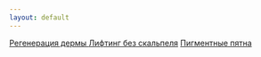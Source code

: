 ```yaml
---
layout: default
---
```


<div class="list-group  list-group-flush">
  <a href="./regeneration_of_the_dermis.html" class="list-group-item list-group-item-action" aria-current="true">
   Регенерация дермы
  </a>
  <a href="./lifting_without_a_scalpel.html" class="list-group-item list-group-item-action">Лифтинг без скальпеля</a>
  <a href="#" class="list-group-item list-group-item-action">Пигментные пятна</a>
</div>

